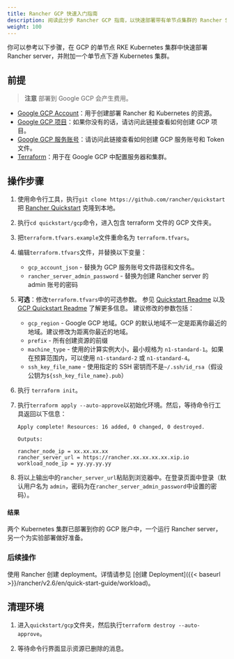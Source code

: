 ```yaml
---
title: Rancher GCP 快速入门指南
description: 阅读此分步 Rancher GCP 指南，以快速部署带有单节点集群的 Rancher Server。
weight: 100
---
```

你可以参考以下步骤，在 GCP 的单节点 RKE Kubernetes 集群中快速部署 Rancher server，并附加一个单节点下游 Kubernetes 集群。

## 前提

> **注意**
> 部署到 Google GCP 会产生费用。

- [Google GCP Account](https://console.cloud.google.com/)：用于创建部署 Rancher 和 Kubernetes 的资源。
- [Google GCP 项目](https://cloud.google.com/appengine/docs/standard/nodejs/building-app/creating-project)：如果你没有的话，请访问此链接查看如何创建 GCP 项目。
- [Google GCP 服务账号](https://cloud.google.com/iam/docs/creating-managing-service-account-keys)：请访问此链接查看如何创建 GCP 服务账号和 Token 文件。
- [Terraform](https://www.terraform.io/downloads.html)：用于在 Google GCP 中配置服务器和集群。


## 操作步骤

1. 使用命令行工具，执行`git clone https://github.com/rancher/quickstart`把 [Rancher Quickstart](https://github.com/rancher/quickstart) 克隆到本地。

1. 执行`cd quickstart/gcp`命令，进入包含 terraform 文件的 GCP 文件夹。

1. 把`terraform.tfvars.example`文件重命名为 `terraform.tfvars`。

1. 编辑`terraform.tfvars`文件，并替换以下变量：
   - `gcp_account_json` - 替换为 GCP 服务账号文件路径和文件名。
   - `rancher_server_admin_password` - 替换为创建 Rancher server 的 admin 账号的密码

1. **可选**：修改`terraform.tfvars`中的可选参数。
   参见 [Quickstart Readme](https://github.com/rancher/quickstart) 以及 [GCP Quickstart Readme](https://github.com/rancher/quickstart/tree/master/gcp) 了解更多信息。
   建议修改的参数包括：
   - `gcp_region` - Google GCP 地域。GCP 的默认地域不一定是距离你最近的地域。建议修改为距离你最近的地域。
   - `prefix` - 所有创建资源的前缀
   - `machine_type` - 使用的计算实例大小，最小规格为 `n1-standard-1`。如果在预算范围内，可以使用 `n1-standard-2` 或 `n1-standard-4`。
   - `ssh_key_file_name` - 使用指定的 SSH 密钥而不是`~/.ssh/id_rsa`（假设公钥为`${ssh_key_file_name}.pub`）

1. 执行 `terraform init`。

1. 执行`terraform apply --auto-approve`以初始化环境。然后，等待命令行工具返回以下信息：

   ```
   Apply complete! Resources: 16 added, 0 changed, 0 destroyed.
   
   Outputs:
   
   rancher_node_ip = xx.xx.xx.xx
   rancher_server_url = https://rancher.xx.xx.xx.xx.xip.io
   workload_node_ip = yy.yy.yy.yy
   ```

1. 将以上输出中的`rancher_server_url`粘贴到浏览器中。在登录页面中登录（默认用户名为 `admin`，密码为在`rancher_server_admin_password`中设置的密码）。

#### 结果

两个 Kubernetes 集群已部署到你的 GCP 账户中，一个运行 Rancher server，另一个为实验部署做好准备。

### 后续操作

使用 Rancher 创建 deployment。详情请参见 [创建 Deployment]({{< baseurl >}}/rancher/v2.6/en/quick-start-guide/workload)。

## 清理环境

1. 进入`quickstart/gcp`文件夹，然后执行`terraform destroy --auto-approve`。

2. 等待命令行界面显示资源已删除的消息。
